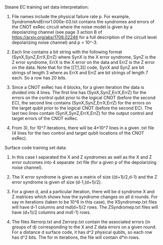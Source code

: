 Steane EC training set data interpretation:

1) File names include the physical failure rate p. For example, SyndromeAndError1.000e-03.txt contains the syndromes and errors of the CNOT exRec circuit where the noise model is given by a depolarizing channel (see page 3 action B of  https://arxiv.org/abs/1708.02246 for a full description of the circuit level depolarizing noise channel) and p = 10^-3.

2) Each line contains a bit string with the following format (SynX,SynZ,ErrX,ErrZ) where SynX is the X error syndrome, SynZ is the Z error syndrome, ErrX is the X error on the data and ErrZ is the Z error on the data. Note that for the [[7,1,3]] code, SynX and SynZ are bit strings of length 3 where as ErrX and ErrZ are bit strings of length 7 each. So a row has 20 bits.

3) Since a CNOT exRec has 4 blocks, for a given iteration the data is divided into 4 lines. The first line has (SynX,SynZ,ErrX,ErrZ) for the errors on the control qubit prior to the logical CNOT (before the second EC), the second line contains (SynX,SynZ,ErrX,ErrZ) for the errors on the target qubit prior to the logical CNOT (before the second EC). The last two lines contain (SynX,SynZ,ErrX,ErrZ) for the output control and target errors of the CNOT exRec.

4) From 3), for 10^7 iterations, there will be 4*10^7 lines in a given .txt file (4 lines for the two control and target qubit locations of the CNOT exRec).

Surface code training set data:

1) In this case I separated the X and Z syndromes as well as the X and Z error outcomes into 4 separate .txt file (for a given p of the depolarizing noise channel).

2) The X error syndrome is given as a matrix of size ((d+1)/2,d-1) and the Z error syndrome is given of size (d-1,(d+1)/2).

3) For a given d, and a particular iteration, there will be d syndrome X and Z matrices which shows how the syndrome changes on all d rounds. For say m iterations (taken to be 10^6 in this case), the XSyndromep.txt files will have d-1 columns and m*d*(d+1)/2 rows. The  ZSyndromep.txt files will have (d+1)/2 columns and m*d*(-1) rows.

4) The files Xerrorp.txt and Zerrorp.txt contain the associated errors (in groups of d) corresponding to the X and Z data errors on a given round. For a distance d surface code, it has d^2 physical qubits, so each row has d^2 bits. The for m iterations, the file will contain d*m rows.